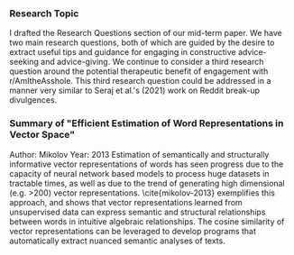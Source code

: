 ### Research Topic
I drafted the Research Questions section of our mid-term paper.
We have two main research questions,
both of which are guided by the desire to extract useful tips and guidance for
engaging in constructive advice-seeking and advice-giving.
We continue to consider a third research question around
the potential therapeutic benefit of engagement with r/AmItheAsshole.
This third research question could be addressed in a manner very similar to Seraj et al.'s (2021) work
on Reddit break-up divulgences.

### Summary of "Efficient Estimation of Word Representations in Vector Space"
Author: Mikolov
Year: 2013
Estimation of semantically and structurally informative vector representations of words has seen
progress due to the capacity of neural network based models to process huge datasets in tractable times, as well as due to the trend of generating high dimensional (e.g. >200) vector representations. \cite{mikolov-2013} exemplifies this approach, and shows
that vector representations learned from unsupervised data can
express semantic and structural relationships between words
in intuitive algebraic relationships.
The cosine similarity of vector representations can be leveraged to
develop programs that automatically
extract nuanced semantic analyses of texts.
